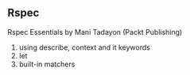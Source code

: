 ## Rspec

Rspec Essentials by Mani Tadayon (Packt Publishing)

1. using describe, context and it keywords
2. let
3. built-in matchers
